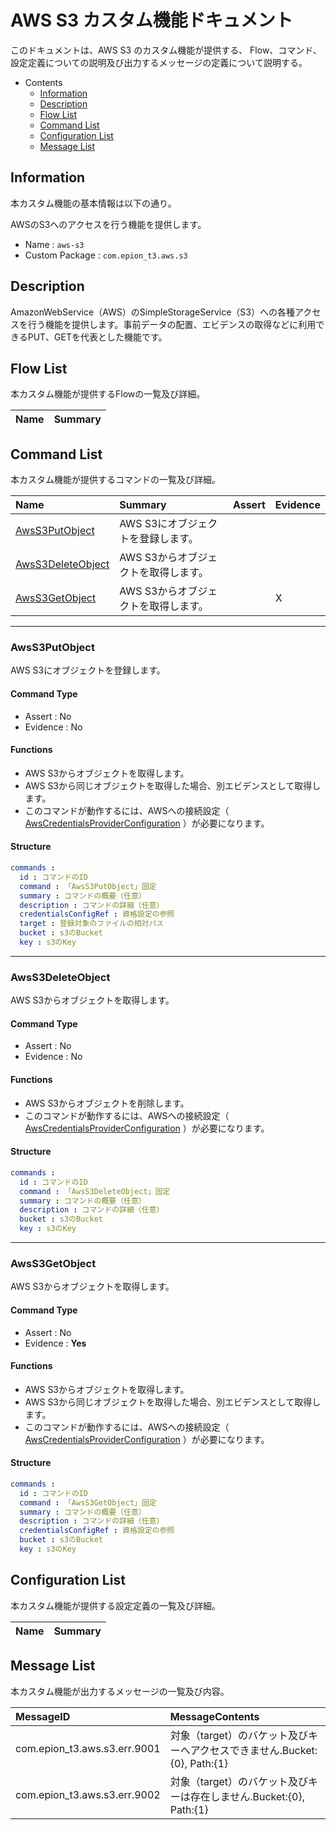 # AWS S3 カスタム機能ドキュメント

このドキュメントは、AWS S3 のカスタム機能が提供する、
Flow、コマンド、設定定義についての説明及び出力するメッセージの定義について説明する。

- Contents
  - [Information](#Information)
  - [Description](#Description)
  - [Flow List](#Flow-List)
  - [Command List](#Command-List)
  - [Configuration List](#Configuration-List)
  - [Message List](#Message-List)

## Information

本カスタム機能の基本情報は以下の通り。

AWSのS3へのアクセスを行う機能を提供します。

- Name : `aws-s3`
- Custom Package : `com.epion_t3.aws.s3`

## Description
AmazonWebService（AWS）のSimpleStorageService（S3）への各種アクセスを行う機能を提供します。事前データの配置、エビデンスの取得などに利用できるPUT、GETを代表とした機能です。

## Flow List

本カスタム機能が提供するFlowの一覧及び詳細。

|Name|Summary|
|:---|:---|


## Command List

本カスタム機能が提供するコマンドの一覧及び詳細。

|Name|Summary|Assert|Evidence|
|:---|:---|:---|:---|
|[AwsS3PutObject](#AwsS3PutObject)|AWS S3にオブジェクトを登録します。  |||
|[AwsS3DeleteObject](#AwsS3DeleteObject)|AWS S3からオブジェクトを取得します。  |||
|[AwsS3GetObject](#AwsS3GetObject)|AWS S3からオブジェクトを取得します。  ||X|

------

### AwsS3PutObject
AWS S3にオブジェクトを登録します。
#### Command Type
- Assert : No
- Evidence : No

#### Functions
- AWS S3からオブジェクトを取得します。
- AWS S3から同じオブジェクトを取得した場合、別エビデンスとして取得します。
- このコマンドが動作するには、AWSへの接続設定（ [AwsCredentialsProviderConfiguration](https://github.com/epion-tropic-test-tool/epion-t3-aws-core/blob/master/aws-core_spec_ja_JP.md#awscredentialsproviderconfiguration) ）が必要になります。

#### Structure
```yaml
commands : 
  id : コマンドのID
  command : 「AwsS3PutObject」固定
  summary : コマンドの概要（任意）
  description : コマンドの詳細（任意）
  credentialsConfigRef : 資格設定の参照
  target : 登録対象のファイルの相対パス
  bucket : s3のBucket
  key : s3のKey

```

------

### AwsS3DeleteObject
AWS S3からオブジェクトを取得します。
#### Command Type
- Assert : No
- Evidence : No

#### Functions
- AWS S3からオブジェクトを削除します。
- このコマンドが動作するには、AWSへの接続設定（ [AwsCredentialsProviderConfiguration](https://github.com/epion-tropic-test-tool/epion-t3-aws-core/blob/master/aws-core_spec_ja_JP.md#awscredentialsproviderconfiguration) ）が必要になります。

#### Structure
```yaml
commands : 
  id : コマンドのID
  command : 「AwsS3DeleteObject」固定
  summary : コマンドの概要（任意）
  description : コマンドの詳細（任意）
  bucket : s3のBucket
  key : s3のKey

```

------

### AwsS3GetObject
AWS S3からオブジェクトを取得します。
#### Command Type
- Assert : No
- Evidence : __Yes__

#### Functions
- AWS S3からオブジェクトを取得します。
- AWS S3から同じオブジェクトを取得した場合、別エビデンスとして取得します。
- このコマンドが動作するには、AWSへの接続設定（ [AwsCredentialsProviderConfiguration](https://github.com/epion-tropic-test-tool/epion-t3-aws-core/blob/master/aws-core_spec_ja_JP.md#awscredentialsproviderconfiguration) ）が必要になります。

#### Structure
```yaml
commands : 
  id : コマンドのID
  command : 「AwsS3GetObject」固定
  summary : コマンドの概要（任意）
  description : コマンドの詳細（任意）
  credentialsConfigRef : 資格設定の参照
  bucket : s3のBucket
  key : s3のKey

```


## Configuration List

本カスタム機能が提供する設定定義の一覧及び詳細。

|Name|Summary|
|:---|:---|


## Message List

本カスタム機能が出力するメッセージの一覧及び内容。

|MessageID|MessageContents|
|:---|:---|
|com.epion_t3.aws.s3.err.9001|対象（target）のバケット及びキーへアクセスできません.Bucket:{0}, Path:{1}|
|com.epion_t3.aws.s3.err.9002|対象（target）のバケット及びキーは存在しません.Bucket:{0}, Path:{1}|
